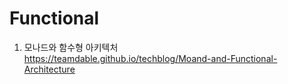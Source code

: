  # Functional 
 
 1. 모나드와 함수형 아키텍처 <br>
    https://teamdable.github.io/techblog/Moand-and-Functional-Architecture